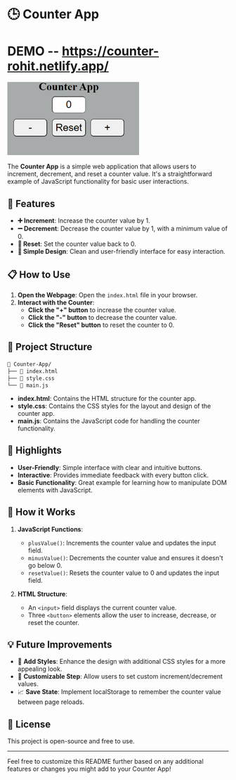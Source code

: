 # 🕒 Counter App
# DEMO -- https://counter-rohit.netlify.app/
<img src="./counter.png" alt="Logo" width="300" />

The **Counter App** is a simple web application that allows users to increment, decrement, and reset a counter value. It's a straightforward example of JavaScript functionality for basic user interactions.

## 🚀 Features

- **➕ Increment**: Increase the counter value by 1.
- **➖ Decrement**: Decrease the counter value by 1, with a minimum value of 0.
- **🔄 Reset**: Set the counter value back to 0.
- **🎨 Simple Design**: Clean and user-friendly interface for easy interaction.

## 📋 How to Use

1. **Open the Webpage**: Open the `index.html` file in your browser.
2. **Interact with the Counter**:
   - **Click the "+" button** to increase the counter value.
   - **Click the "-" button** to decrease the counter value.
   - **Click the "Reset" button** to reset the counter to 0.

## 📂 Project Structure

```
📁 Counter-App/
├── 📄 index.html
├── 📄 style.css
└── 📄 main.js
```

- **index.html**: Contains the HTML structure for the counter app.
- **style.css**: Contains the CSS styles for the layout and design of the counter app.
- **main.js**: Contains the JavaScript code for handling the counter functionality.

## 🌟 Highlights

- **User-Friendly**: Simple interface with clear and intuitive buttons.
- **Interactive**: Provides immediate feedback with every button click.
- **Basic Functionality**: Great example for learning how to manipulate DOM elements with JavaScript.

## 🤖 How it Works

1. **JavaScript Functions**:
   - `plusValue()`: Increments the counter value and updates the input field.
   - `minusValue()`: Decrements the counter value and ensures it doesn't go below 0.
   - `resetValue()`: Resets the counter value to 0 and updates the input field.

2. **HTML Structure**: 
   - An `<input>` field displays the current counter value.
   - Three `<button>` elements allow the user to increase, decrease, or reset the counter.

## 💡 Future Improvements

- 🌈 **Add Styles**: Enhance the design with additional CSS styles for a more appealing look.
- 🧮 **Customizable Step**: Allow users to set custom increment/decrement values.
- 📈 **Save State**: Implement localStorage to remember the counter value between page reloads.

## 📝 License

This project is open-source and free to use.

---

Feel free to customize this README further based on any additional features or changes you might add to your Counter App!
